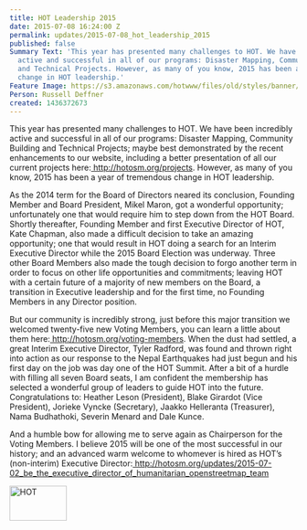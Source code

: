```yaml
---
title: HOT Leadership 2015
date: 2015-07-08 16:24:00 Z
permalink: updates/2015-07-08_hot_leadership_2015
published: false
Summary Text: 'This year has presented many challenges to HOT. We have been incredibly
  active and successful in all of our programs: Disaster Mapping, Community Building
  and Technical Projects. However, as many of you know, 2015 has been a year of tremendous
  change in HOT leadership.'
Feature Image: https://s3.amazonaws.com/hotwww/files/old/styles/banner/public/hotlogo.png
Person: Russell Deffner
created: 1436372673
---
```


<p dir="ltr">This year has presented many challenges to HOT. We have been incredibly active and successful in all of our programs: Disaster Mapping, Community Building and Technical Projects; maybe best demonstrated by the recent enhancements to our website, including a better presentation of all our current projects here:<a href="http://hotosm.org/projects"> http://hotosm.org/projects</a>. However, as many of you know, 2015 has been a year of tremendous change in HOT leadership.</p><p dir="ltr">As the 2014 term for the Board of Directors neared its conclusion, Founding Member and Board President, Mikel Maron, got a wonderful opportunity; unfortunately one that would require him to step down from the HOT Board. Shortly thereafter, Founding Member and first Executive Director of HOT, Kate Chapman, also made a difficult decision to take an amazing opportunity; one that would result in HOT doing a search for an Interim Executive Director while the 2015 Board Election was underway. Three other Board Members also made the tough decision to forgo another term in order to focus on other life opportunities and commitments; leaving HOT with a certain future of a majority of new members on the Board, a transition in Executive leadership and for the first time, no Founding Members in any Director position.</p><p dir="ltr">But our community is incredibly strong, just before this major transition we welcomed twenty-five new Voting Members, you can learn a little about them here:<a href="http://hotosm.org/voting-members"> http://hotosm.org/voting-members</a>. When the dust had settled, a great Interim Executive Director, Tyler Radford, was found and thrown right into action as our response to the Nepal Earthquakes had just begun and his first day on the job was day one of the HOT Summit. After a bit of a hurdle with filling all seven Board seats, I am confident the membership has selected a wonderful group of leaders to guide HOT into the future. Congratulations to: Heather Leson (President), Blake Girardot (Vice President), Jorieke Vyncke (Secretary), Jaakko Helleranta (Treasurer), Nama Budhathoki, Severin Menard and Dale Kunce.</p><p dir="ltr">And a humble bow for allowing me to serve again as Chairperson for the Voting Members. I believe 2015 will be one of the most successful in our history; and an advanced warm welcome to whomever is hired as HOT’s (non-interim) Executive Director:<a href="http://hotosm.org/job/executive_director_of_hot/2015"> http://hotosm.org/updates/2015-07-02_be_the_executive_director_of_humanitarian_openstreetmap_team</a></p><p dir="ltr"><img class="image-thumbnail" title="HOT" src="https://s3.amazonaws.com/hotwww/files/old/styles/thumbnail/public/hotlogo.png?itok=ibmy_8UQ" alt="HOT" height="61" width="100">&nbsp;</p>
